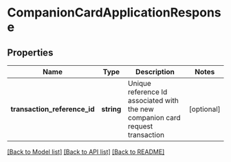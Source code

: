 # CompanionCardApplicationResponse

## Properties
Name | Type | Description | Notes
------------ | ------------- | ------------- | -------------
**transaction_reference_id** | **string** | Unique reference Id associated with the new companion card request transaction | [optional] 

[[Back to Model list]](../../README.md#documentation-for-models) [[Back to API list]](../../README.md#documentation-for-api-endpoints) [[Back to README]](../../README.md)

